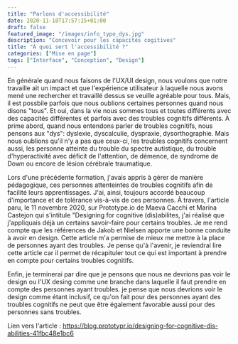 ```yaml
---
title: "Parlons d'accessibilité"
date: 2020-11-18T17:57:15+01:00
draft: false
featured_image: "/images/info_typo_dys.jpg"
description: "Concevoir pour les capacités cogitives"
title: "À quoi sert l'accessibilité ?"
categories: ["Mise en page"]
tags: ["Interface", "Conception", "Design"]
---
```


En générale quand nous faisons de l'UX/UI design, nous voulons que notre travaille ait un impact et que l'expérience utilisateur à laquelle nous avons mené une rechercher et travaillé dessus se veuille agréable pour tous. Mais, il est possbile parfois que nous oublions certaines personnes quand nous disons "tous".
Et oui, dans la vie nous sommes tous et toutes différents avec des capacités différentes et parfois avec des troubles cognitifs différents. 
À prime abord, quand nous entendons parler de troubles cognitifs, nous pensons aux "dys": dyslexie, dyscalculie, dyspraxie, dysorthographie. Mais nous oublions qu'il n'y a pas que ceux-ci, les troubles cognitifs concernent aussi, les personne atteinte du trouble du spectre autistique, du trouble d'hyperactivité avec déficit de l'attention, de démence, de syndrome de Down ou encore de lésion  cérébrale traumatique.

Lors d'une précédente formation, j'avais appris à gérer de manière pédagogique, ces personnes attenteintes de troubles cognitifs afin de facilité leurs apprentissages. J'ai, ainsi, toujours accordé beaucoup d'importance et de tolérance vis-à-vis de ces personnes. 
À travers, l'article paru, le 11 novembre 2020, sur Prototype.io de Maeva Cacchi et Marina Castejon qui s'intitule "Designing for cognitive (dis)abilites, j'ai réalisé que j'appliquais déjà un certains savoir-faire pour certains troubles. Je me rend compte que les références de Jakob et Nielsen apporte une bonne conduite à avoir en design. Cette article m'a permise de mieux me mettre à la place de personnes ayant des troubles. Je pense qu'à l'avenir, je reviendrai lire cette article car il permet de récapituler tout ce qui est important à prendre en compte pour certains troubles cognitifs. 

Enfin, je terminerai par dire que je pensons que nous ne devrions pas voir le design ou l'UX desing comme une branche dans laquelle il faut prendre en compte des personnes ayant troubles. je pense que nous devrions voir le design comme étant inclusif, ce qu'on fait pour des personnes ayant des troubles cognitifs ne peut que être également favorable aussi pour des personnes sans troubles.

Lien vers l'article : https://blog.prototypr.io/designing-for-cognitive-dis-abilities-41fbc48e1bc6